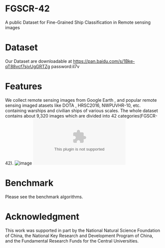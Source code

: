 # FGSCR-42
A public Dataset for Fine-Grained Ship Classification in Remote sensing images

# Dataset
Our Dataset are downloadable at https://pan.baidu.com/s/1Bke-qT88vcf7sjvUgGRTZg  password:il7v

# Features
We collect remote sensing images from Google Earth , and popular remote sensing imaged atasets like DOTA , HRSC2016, NWPUVHR-10, etc. containing warships and civilian ships of various scales. The whole dataset contains about 9,320 images which are divided into 42 categories(FGSCR-42).
![image](https://github.com/DYH666/FGSCR-42/blob/master/shipdemo-1.png)
![image](https://github.com/DYH666/FGSCR-42/blob/master/categories.eps)
# Benchmark
Please see the benchmark algorithms.

# Acknowledgment
This work was supported in part by the National Natural Science Foundation of China, the National Key Research and Development Program of China, and the Fundamental Research Funds for the Central Universities.
